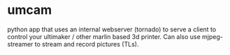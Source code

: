 # umcam
python app that uses an internal webserver (tornado) to serve a client to control your ultimaker / other marlin based 3d printer. Can also use mjpeg-streamer to stream and record pictures (TLs).
